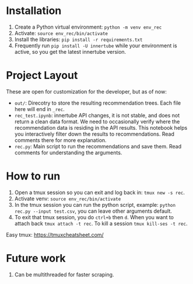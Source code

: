 # Installation
1. Create a Python virtual environment: `python -m venv env_rec`
2. Activate: `source env_rec/bin/activate`
3. Install the libraries: `pip install -r requirements.txt`
4. Frequently run `pip install -U innertube` while your environment is active, so you get the latest innertube version.

# Project Layout
These are open for customization for the developer, but as of now:
- `out/`: Direcotry to store the resulting recommendation trees. Each file here will end in `_rec`.
- `rec_test.ipynb`: innertube API changes, it is not stable, and does not return a clean data format. We need to occasionally verify where the recommendation data is residing in the API results. This notebook helps you interactively filter down the results to recommendations. Read comments there for more explanation.
- `rec.py`: Main script to run the recommendations and save them. Read comments for understanding the arguments.

# How to run
1. Open a tmux session so you can exit and log back in: `tmux new -s rec`.
2. Activate venv: `source env_rec/bin/activate`
3. In the tmux session you can run the python script, example: `python rec.py --input test.csv`, you can leave other arguments default.
4. To exit that tmux session, you do `ctrl+b` then `d`. When you want to attach back `tmux attach -t rec`. To kill a session `tmux kill-ses -t rec`.

Easy tmux: https://tmuxcheatsheet.com/

# Future work
1. Can be multithreaded for faster scraping.
